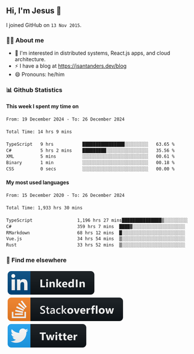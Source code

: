 ## Hi, I'm Jesus 👋

I joined GitHub on `13 Nov 2015`.

<!-- Talking about you -->

### 👨‍💻 About me

- 👦 I'm interested in distributed systems, React.js apps, and cloud architecture.
- ⚡️ I have a blog at <https://jsantanders.dev/blog>
- 😄 Pronouns: he/him

### 📊 Github Statistics

#### This week I spent my time on

<!--START_SECTION:weekly-->

```txt
From: 19 December 2024 - To: 26 December 2024

Total Time: 14 hrs 9 mins

TypeScript   9 hrs           ████████████████░░░░░░░░░   63.65 %
C#           5 hrs 2 mins    █████████░░░░░░░░░░░░░░░░   35.56 %
XML          5 mins          ░░░░░░░░░░░░░░░░░░░░░░░░░   00.61 %
Binary       1 min           ░░░░░░░░░░░░░░░░░░░░░░░░░   00.18 %
CSS          0 secs          ░░░░░░░░░░░░░░░░░░░░░░░░░   00.00 %
```

<!--END_SECTION:weekly-->

#### My most used languages

<!--START_SECTION:alltime-->

```txt
From: 15 December 2020 - To: 26 December 2024

Total Time: 1,933 hrs 30 mins

TypeScript                 1,196 hrs 27 mins███████████████▒░░░░░░░░░   61.88 %
C#                         359 hrs 7 mins  ████▓░░░░░░░░░░░░░░░░░░░░   18.57 %
RMarkdown                  68 hrs 12 mins  █░░░░░░░░░░░░░░░░░░░░░░░░   03.53 %
Vue.js                     34 hrs 54 mins  ▒░░░░░░░░░░░░░░░░░░░░░░░░   01.81 %
Rust                       33 hrs 52 mins  ▒░░░░░░░░░░░░░░░░░░░░░░░░   01.75 %
```

<!--END_SECTION:alltime-->

### 📢 Find me elsewhere

<p>
  <a target="_blank" href="https://linkedin.com/in/jsantanders">
    <img src="https://github.com/jsantanders/jsantanders/blob/master/img/linkedin.svg" alt="LinkedIn" style="vertical-align:top; margin:4px">
  </a>
  
  <a target="_blank" href="https://stackoverflow.com/users/7318331/jesus-santander">
    <img src="https://github.com/jsantanders/jsantanders/blob/master/img/stackoverflow.svg" alt="StackOverflow" style="vertical-align:top; margin:4px">
  </a>
  
  <a target="_blank" href="http://twitter.com/jsantanders">
    <img src="https://github.com/jsantanders/jsantanders/blob/master/img/twitter.svg" alt="Twitter" style="vertical-align:top; margin:4px">
  </a>
</p>
